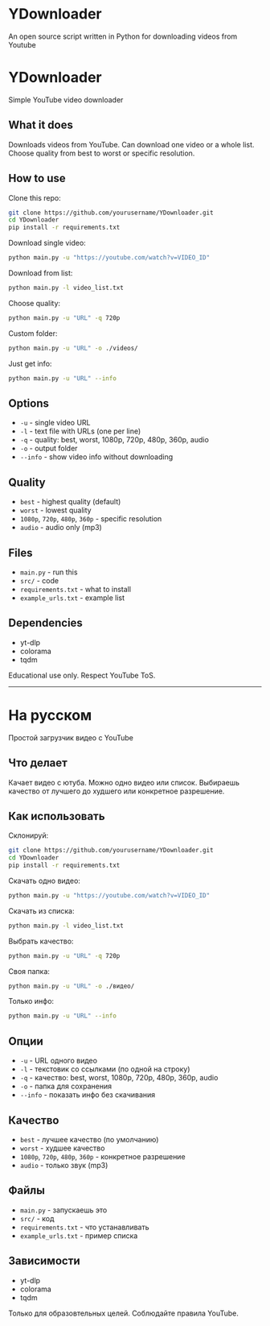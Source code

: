 # YDownloader
An open source script written in Python for downloading videos from Youtube
# YDownloader

Simple YouTube video downloader

## What it does

Downloads videos from YouTube. Can download one video or a whole list. Choose quality from best to worst or specific resolution.

## How to use

Clone this repo:
```bash
git clone https://github.com/yourusername/YDownloader.git
cd YDownloader
pip install -r requirements.txt
```

Download single video:
```bash
python main.py -u "https://youtube.com/watch?v=VIDEO_ID"
```

Download from list:
```bash
python main.py -l video_list.txt
```

Choose quality:
```bash
python main.py -u "URL" -q 720p
```

Custom folder:
```bash
python main.py -u "URL" -o ./videos/
```

Just get info:
```bash
python main.py -u "URL" --info
```

## Options

- `-u` - single video URL
- `-l` - text file with URLs (one per line)
- `-q` - quality: best, worst, 1080p, 720p, 480p, 360p, audio
- `-o` - output folder
- `--info` - show video info without downloading

## Quality

- `best` - highest quality (default)
- `worst` - lowest quality
- `1080p`, `720p`, `480p`, `360p` - specific resolution
- `audio` - audio only (mp3)

## Files

- `main.py` - run this
- `src/` - code
- `requirements.txt` - what to install
- `example_urls.txt` - example list

## Dependencies

- yt-dlp
- colorama
- tqdm

Educational use only. Respect YouTube ToS.

---

# На русском

Простой загрузчик видео с YouTube

## Что делает

Качает видео с ютуба. Можно одно видео или список. Выбираешь качество от лучшего до худшего или конкретное разрешение.

## Как использовать

Склонируй:
```bash
git clone https://github.com/yourusername/YDownloader.git
cd YDownloader
pip install -r requirements.txt
```

Скачать одно видео:
```bash
python main.py -u "https://youtube.com/watch?v=VIDEO_ID"
```

Скачать из списка:
```bash
python main.py -l video_list.txt
```

Выбрать качество:
```bash
python main.py -u "URL" -q 720p
```

Своя папка:
```bash
python main.py -u "URL" -o ./видео/
```

Только инфо:
```bash
python main.py -u "URL" --info
```

## Опции

- `-u` - URL одного видео
- `-l` - текстовик со ссылками (по одной на строку)
- `-q` - качество: best, worst, 1080p, 720p, 480p, 360p, audio
- `-o` - папка для сохранения
- `--info` - показать инфо без скачивания

## Качество

- `best` - лучшее качество (по умолчанию)
- `worst` - худшее качество
- `1080p`, `720p`, `480p`, `360p` - конкретное разрешение
- `audio` - только звук (mp3)

## Файлы

- `main.py` - запускаешь это
- `src/` - код
- `requirements.txt` - что устанавливать
- `example_urls.txt` - пример списка

## Зависимости

- yt-dlp
- colorama
- tqdm

Только для образовтельных целей. Соблюдайте правила YouTube.
